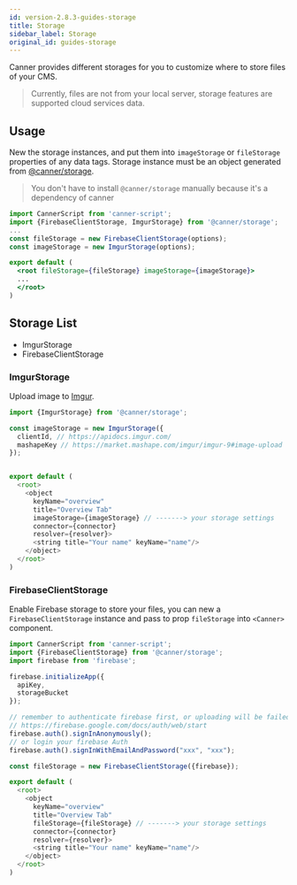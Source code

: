 ```yaml
---
id: version-2.8.3-guides-storage
title: Storage
sidebar_label: Storage
original_id: guides-storage
---
```


Canner provides different storages for you to customize where to store files of your CMS.

> Currently, files are not from your local server, storage features are supported cloud services data.

## Usage

New the storage instances, and put them into `imageStorage` or `fileStorage` properties of any data tags. Storage instance must be an object generated from [@canner/storage]( https://github.com/Canner/canner/blob/canary/packages/canner-storage/src/index.js).

> You don't have to install `@canner/storage` manually because it's a dependency of canner

```jsx
import CannerScript from 'canner-script';
import {FirebaseClientStorage, ImgurStorage} from '@canner/storage';
...
const fileStorage = new FirebaseClientStorage(options);
const imageStorage = new ImgurStorage(options);

export default (
  <root fileStorage={fileStorage} imageStorage={imageStorage}>
  ...
  </root>
)
```

## Storage List

- ImgurStorage
- FirebaseClientStorage

### ImgurStorage

Upload image to [Imgur](https://imgur.com/).

```js
import {ImgurStorage} from '@canner/storage';

const imageStorage = new ImgurStorage({
  clientId, // https://apidocs.imgur.com/
  mashapeKey // https://market.mashape.com/imgur/imgur-9#image-upload
});


export default (
  <root>
    <object
      keyName="overview"
      title="Overview Tab"
      imageStorage={imageStorage} // -------> your storage settings
      connector={connector}
      resolver={resolver}>
      <string title="Your name" keyName="name"/>
    </object>
  </root>
)
```

### FirebaseClientStorage

Enable Firebase storage to store your files, you can new a `FirebaseClientStorage` instance and pass to prop `fileStorage` into `<Canner>` component.

```js
import CannerScript from 'canner-script';
import {FirebaseClientStorage} from '@canner/storage';
import firebase from 'firebase';

firebase.initializeApp({
  apiKey,
  storageBucket
});

// remember to authenticate firebase first, or uploading will be failed,
// https://firebase.google.com/docs/auth/web/start
firebase.auth().signInAnonymously();
// or login your firebase Auth
firebase.auth().signInWithEmailAndPassword("xxx", "xxx");

const fileStorage = new FirebaseClientStorage({firebase});

export default (
  <root>
    <object
      keyName="overview"
      title="Overview Tab"
      fileStorage={fileStorage} // -------> your storage settings
      connector={connector}
      resolver={resolver}>
      <string title="Your name" keyName="name"/>
    </object>
  </root>
)
```